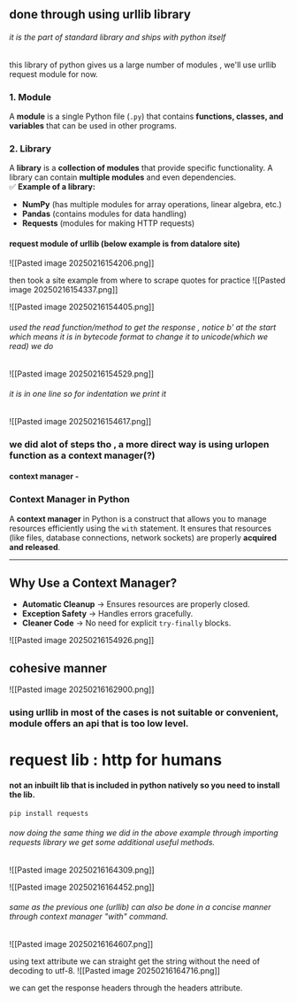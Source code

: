 ## done through using urllib library 
###### it is the part of standard library and ships with python itself
this library of python gives us a large number of modules , we'll use urllib request module for now.
### **1. Module**

A **module** is a single Python file (`.py`) that contains **functions, classes, and variables** that can be used in other programs.

### **2. Library**

A **library** is a **collection of modules** that provide specific functionality. A library can contain **multiple modules** and even dependencies.  
✅ **Example of a library:**

- **NumPy** (has multiple modules for array operations, linear algebra, etc.)
- **Pandas** (contains modules for data handling)
- **Requests** (modules for making HTTP requests)

#### request module of urllib (below example is from datalore site)
![[Pasted image 20250216154206.png]]

then took a site example from where to scrape quotes for practice
![[Pasted image 20250216154337.png]]

![[Pasted image 20250216154405.png]]

###### used the read function/method to get the response , notice b' at the start which means it is in bytecode format to change it to unicode(which we read) we do
![[Pasted image 20250216154529.png]]

###### it is in one line so for indentation we print it
![[Pasted image 20250216154617.png]] 

### we did alot of steps tho , a more direct way is using urlopen function as a context manager(?)

#### context manager - 
### **Context Manager in Python**

A **context manager** in Python is a construct that allows you to manage resources efficiently using the `with` statement. It ensures that resources (like files, database connections, network sockets) are properly **acquired and released**.

---

## **Why Use a Context Manager?**

- **Automatic Cleanup** → Ensures resources are properly closed.
- **Exception Safety** → Handles errors gracefully.
- **Cleaner Code** → No need for explicit `try-finally` blocks.

![[Pasted image 20250216154926.png]]

## cohesive manner

![[Pasted image 20250216162900.png]]

### using urllib in most of the cases is not suitable or convenient, module offers an api that is too low level.

# request lib : http for humans

#### not an inbuilt lib that is included in python natively so you need to install the lib.
`pip install requests`

###### now doing the same thing we did in the above example through importing requests library we get some additional useful methods.
![[Pasted image 20250216164309.png]]

![[Pasted image 20250216164452.png]]

###### same as the previous one (urllib) can also be done in a concise manner through context manager "with" command.

![[Pasted image 20250216164607.png]]

using text attribute we can straight get the string without the need of decoding to utf-8.
![[Pasted image 20250216164716.png]]

we can get the response headers through the headers attribute.

